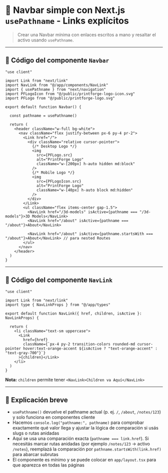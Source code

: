 # 🧭 Navbar simple con Next.js `usePathname` - Links explícitos

> Crear una Navbar mínima con enlaces escritos a mano y resaltar el activo usando `usePathname`.

---

## 📄 Código del componente `Navbar`

```tsx
"use client"

import Link from "next/link"
import NavLink from "@/app/components/NavLink"
import { usePathname } from "next/navigation"
import PFLogoIcon from "@/public/printforge-logo-icon.svg"
import PFLogo from "@/public/printforge-logo.svg"

export default function Navbar() {

  const pathname = usePathname()

  return (
    <header className="w-full bg-white">
      <nav className="flex justify-between px-6 py-4 pr-2">
        <Link href="/">
          <div className="relative cursor-pointer">
            {/* Desktop Logo */}
            <img
              src={PFLogo.src}
              alt="PrintForge Logo"
              className="w-[200px] h-auto hidden md:block"
            />
            {/* Mobile Logo */}
            <img
              src={PFLogoIcon.src}
              alt="PrintForge Logo"
              className="w-[40px] h-auto block md:hidden"
            />
          </div>
        </Link>
        <ul className="flex items-center gap-1.5">
          <NavLink href="/3d-models" isActive={pathname === "/3d-models"}>3D Models</NavLink>
          <NavLink href="/about" isActive={pathname === "/about"}>About</NavLink>

          <NavLink href="/about" isActive={pathname.startsWith === "/about"}>About</NavLink> // para nested Routes
        </ul>
      </nav>
    </header>
  )
}
```

---

## 📄 Código del componente `NavLink`

```tsx
"use client"

import Link from "next/link"
import type { NavLinkProps } from "@/app/types"

export default function NavLink({ href, children, isActive }: NavLinkProps) {

  return (
    <li className="text-sm uppercase">
      <Link
        href={href}
        className={`px-4 py-2 transition-colors rounded-md cursor-pointer hover:text-orange-accent ${isActive ? "text-orange-accent" : "text-gray-700"}`}
      >{children}</Link>
    </li>
  )
}
```

**Nota:** `children` permite tener `<NavLink>Children va Aquí</NavLink>`

---

## 🧠 Explicación breve

- `usePathname()` devuelve el pathname actual (p. ej. `/`, `/about`, `/notes/123`) y solo funciona en componentes cliente
- Hacemos `console.log("pathname:", pathname)` para comprobar exactamente qué valor llega y ajustar la lógica de comparación si usás slugs o rutas anidadas
- Aquí se usa una comparación exacta (`pathname === link.href`). Si necesitás marcar rutas anidadas (por ejemplo `/notes/123` → activo `/notes`), reemplazá la comparación por `pathname.startsWith(link.href)` para abarcar subrutas
- El componente es mínimo y se puede colocar en `app/layout.tsx` para que aparezca en todas las páginas
